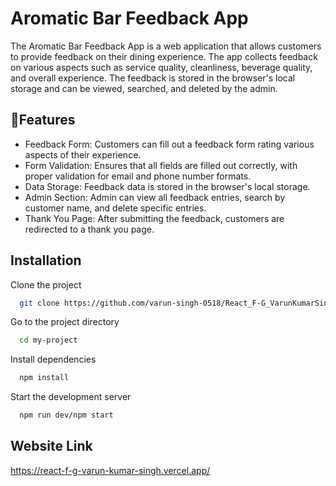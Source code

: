 
# Aromatic Bar Feedback App
The Aromatic Bar Feedback App is a web application that allows customers to provide feedback on their dining experience. The app collects feedback on various aspects such as service quality, cleanliness, beverage quality, and overall experience. The feedback is stored in the browser's local storage and can be viewed, searched, and deleted by the admin.


## 🚀Features

- Feedback Form: Customers can fill out a feedback form rating various aspects of their experience.
- Form Validation: Ensures that all fields are filled out correctly, with proper validation for email and phone number formats.
- Data Storage: Feedback data is stored in the browser's local storage.
- Admin Section: Admin can view all feedback entries, search by customer name, and delete specific entries.
- Thank You Page: After submitting the feedback, customers are redirected to a thank you page.


## Installation

Clone the project

```bash
  git clone https://github.com/varun-singh-0518/React_F-G_VarunKumarSingh.git
```

Go to the project directory

```bash
  cd my-project
```

Install dependencies

```bash
  npm install
```

Start the development server

```bash
  npm run dev/npm start
```
    
## Website Link
https://react-f-g-varun-kumar-singh.vercel.app/

